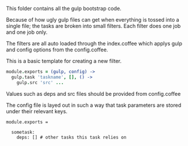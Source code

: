 This folder contains all the gulp bootstrap code.

Because of how ugly gulp files can get when everything is tossed
into a single file; the tasks are broken into small filters. Each
filter does one job and one job only.

The filters are all auto loaded through the index.coffee which applys gulp
and config options from the config.coffee.

This is a basic template for creating a new filter.
```coffeescript
module.exports = (gulp, config) ->
  gulp.task 'taskname', [], () ->
  	gulp.src 'src' ...
```

Values such as deps and src files should be provided from config.coffee

The config file is layed out in such a way that task parameters are stored under their
relevant keys.

```coffescript
module.exports =
  
  sometask:
  	deps: [] # other tasks this task relies on
```